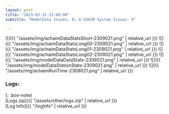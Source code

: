 ```yaml
---
layout: post
title: "2023-03-31 21:00:00"
subtitle: "ModelData Issues: 0; A-CHAIM System Issues: 0"

---
```


![]({{ "/assets/img/achaimDataStatsShort-2309021.png" | relative_url }})
![]({{ "/assets/img/achaimDataStatsLong00-2309021.png" | relative_url }})
![]({{ "/assets/img/achaimDataStatsLong01-2309021.png" | relative_url }})
![]({{ "/assets/img/achaimDataStatsLong02-2309021.png" | relative_url }})
![]({{ "/assets/img/modelDataDataStats-2309021.png" | relative_url }})
![]({{ "/assets/img/modelDataStationStats-2309021.png" | relative_url }})
![]({{ "/assets/img/achaimRunTime-2309021.png" | relative_url }})





### Logs:  
  
{: .box-note}  
[Logs.zip]({{ "/assets/other/logs.zip" | relative_url }})  
[Log Info]({{ "/logInfo" | relative_url }})  
